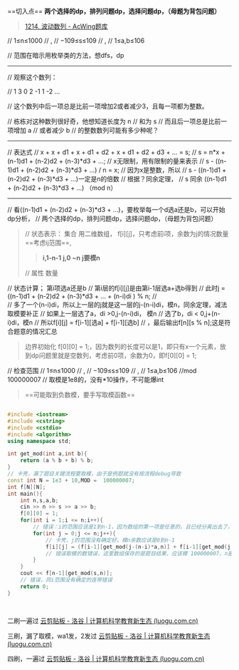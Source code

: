 ==切入点== **两个选择的dp，排列问题dp，选择问题dp，（母题为背包问题）**
>[1214. 波动数列 - AcWing题库](https://www.acwing.com/problem/content/1216/)

// 1≤n≤1000
// ,
// −109≤s≤109
//  ,
// 1≤a,b≤106

// 范围在暗示用枚举类的方法，想dfs，dp

---

// 观察这个数列：

// 1 3 0 2 -1 1 -2 …

// 这个数列中后一项总是比前一项增加2或者减少3，且每一项都为整数。

// 栋栋对这种数列很好奇，他想知道长度为 n
//  和为 s
//  而且后一项总是比前一项增加 a
//  或者减少 b
//  的整数数列可能有多少种呢？

---

//  表达式
//  x + x + d1 + x + d1 + d2 + x + d1 + d2 + d3 + ...  = s;
//  s = n*x + (n-1)d1 + (n-2)d2 + (n-3)*d3 + ...;
//  x无限制，用有限制的量来表示
//  s - ((n-1)d1 + (n-2)d2 + (n-3)*d3 + ...)  / n = x;
//  因为x是整数，所以
//  s - ((n-1)d1 + (n-2)d2 + (n-3)*d3 + ...)一定是n的倍数
//  根据？同余定理，
//  s 同余 ((n-1)d1 + (n-2)d2 + (n-3)*d3 + ...) （mod n）

---
//  看((n-1)d1 + (n-2)d2 + (n-3)*d3 + ...)，要枚举每一个d选a还是b，可以开始dp分析，
//  两个选择的dp，排列问题dp，选择问题dp，（母题为背包问题）
 
>// 状态表示：      集合         用二维数组， f[i][j]，只考虑前i项，余数为j的情况数量 ==考虑ij范围==,
>
>>**i,1-n-1**
>>**j,0 ~n**
>>**j要模n**
>
>
>//                 属性    数量


>				
// 状态计算；      第i项选a还是b
//                 第i层的f[i][j]是由第i-1层选a+选b得到
//                 此时j = ((n-1)d1 + (n-2)d2 + (n-3)*d3 + ... + (n-i)di ) % n;
//                  
//                 多了一个(n-i)di，所以上一层的j就是这一层的j-(n-i)di，模n，同余定理，减法取模要补正
//                 如果上一层选了a，di >0,j-(n-i)di，  模n
//                 选了b，di < 0,j+(n-i)di，模n
//                 所以f[i][j] = f[i-1][选a] + f[i-1][选b]
// ，最后输出f[n][s % n];这是符合题意的情况汇总
>边界初始化 f[0][0] = 1;，因为数列的长度可以是1，即只有x一个元素，放到dp问题里就是空数列，考虑前0项，余数为0，即f[0][0] = 1;


// 检查范围
// 1≤n≤1000
// ,
// −109≤s≤109
//  ,
// 1≤a,b≤106
//mod 100000007
// 取模是1e8的，没有*10操作，不可能爆int
>==可能取到负数模，要手写取模函数==
```cpp

#include <iostream>
#include <cstring>
#include <cstdio>
#include <algorithm>
using namespace std;

int get_mod(int a,int b){
    return (a % b + b) % b;
}
// 卡壳，漏了题目关键流程要取模，由于是例题就没有按流程debug导致
const int N = 1e3 + 10,MOD =  100000007;
int f[N][N];
int main(){
    int n,s,a,b;
    cin >> n >> s >> a >> b;
    f[0][0] = 1;
    for(int i = 1;i <= n;i++){
        // 错误：i的范围应该是1到n-1，因为数组的第一项是任意的，且已经分离出去了，这里只有第二项开始往后的数
        for(int j = 0;j <= n;j++){ 
            // 卡壳，j的范围没有确定好，模n余数应该是0到n-1
            f[i][j] = (f[i-1][get_mod(j-(n-i)*a,n)] + f[i-1][get_mod(j + (n-i)*b,n)]) % MOD; 
            // 错误取模的数错误，这里数组保存的是题目结果，应该模 100000007，n是对于下标才要模的数
        }
    }
    cout << f[n-1][get_mod(s,n)];
    // 错误，同i范围没有确定的连带错误
    return 0;
}
                
                        
```

二刷一遍过
[云剪贴板 - 洛谷 | 计算机科学教育新生态 (luogu.com.cn)](https://www.luogu.com.cn/paste/o5oavc3c)



三刷，漏了取模，wa1发，2发过
[云剪贴板 - 洛谷 | 计算机科学教育新生态 (luogu.com.cn)](https://www.luogu.com.cn/paste/0d81yxs5)


四刷，一遍过
[云剪贴板 - 洛谷 | 计算机科学教育新生态 (luogu.com.cn)](https://www.luogu.com.cn/paste/x4lj1hws)